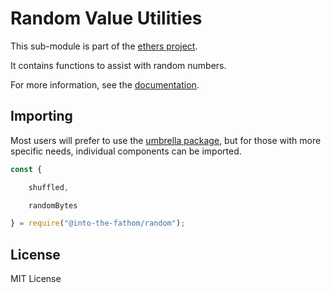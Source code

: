 Random Value Utilities
======================

This sub-module is part of the [ethers project](https://github.com/Into-the-Fathom/ethers.js).

It contains functions to assist with random numbers.

For more information, see the [documentation](https://docs.ethers.io/v5/api/utils/bytes/#byte-manipulation--random-bytes).


Importing
---------

Most users will prefer to use the [umbrella package](https://www.npmjs.com/package/fathom-ethers),
but for those with more specific needs, individual components can be imported.

```javascript
const {

    shuffled,

    randomBytes

} = require("@into-the-fathom/random");
```


License
-------

MIT License
